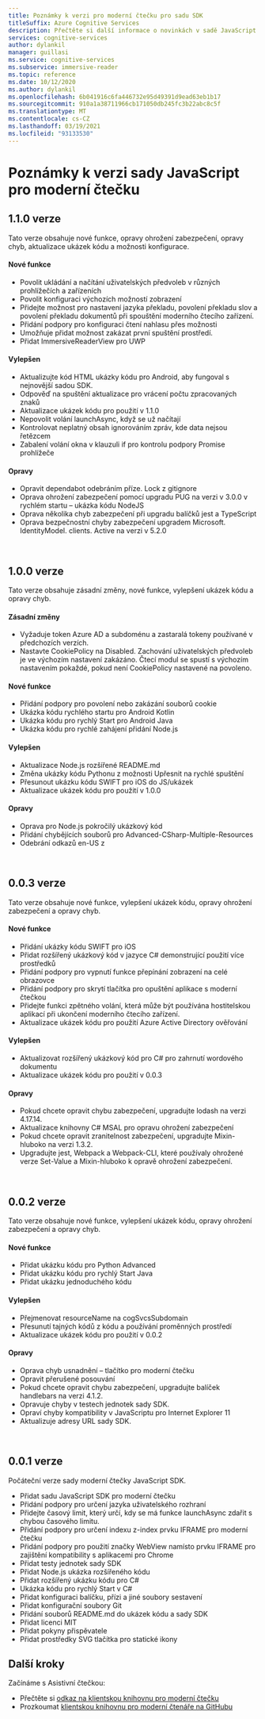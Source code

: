```yaml
---
title: Poznámky k verzi pro moderní čtečku pro sadu SDK
titleSuffix: Azure Cognitive Services
description: Přečtěte si další informace o novinkách v sadě JavaScript SDK pro moderní čtečku.
services: cognitive-services
author: dylankil
manager: guillasi
ms.service: cognitive-services
ms.subservice: immersive-reader
ms.topic: reference
ms.date: 10/12/2020
ms.author: dylankil
ms.openlocfilehash: 6b041916c6fa446732e95d49391d9ead63eb1b17
ms.sourcegitcommit: 910a1a38711966cb171050db245fc3b22abc8c5f
ms.translationtype: MT
ms.contentlocale: cs-CZ
ms.lasthandoff: 03/19/2021
ms.locfileid: "93133530"
---
```

# <a name="immersive-reader-javascript-sdk-release-notes"></a>Poznámky k verzi sady JavaScript pro moderní čtečku

## <a name="version-110"></a>1.1.0 verze

Tato verze obsahuje nové funkce, opravy ohrožení zabezpečení, opravy chyb, aktualizace ukázek kódu a možnosti konfigurace.

#### <a name="new-features"></a>Nové funkce

* Povolit ukládání a načítání uživatelských předvoleb v různých prohlížečích a zařízeních
* Povolit konfiguraci výchozích možností zobrazení
* Přidejte možnost pro nastavení jazyka překladu, povolení překladu slov a povolení překladu dokumentů při spouštění moderního čtecího zařízení.
* Přidání podpory pro konfiguraci čtení nahlasu přes možnosti
* Umožňuje přidat možnost zakázat první spuštění prostředí.
* Přidat ImmersiveReaderView pro UWP

#### <a name="improvements"></a>Vylepšen

* Aktualizujte kód HTML ukázky kódu pro Android, aby fungoval s nejnovější sadou SDK.
* Odpověď na spuštění aktualizace pro vrácení počtu zpracovaných znaků
* Aktualizace ukázek kódu pro použití v 1.1.0
* Nepovolit volání launchAsync, když se už načítají
* Kontrolovat neplatný obsah ignorováním zpráv, kde data nejsou řetězcem
* Zabalení volání okna v klauzuli if pro kontrolu podpory Promise prohlížeče

#### <a name="fixes"></a>Opravy

* Opravit dependabot odebráním příze. Lock z gitignore
* Oprava ohrožení zabezpečení pomocí upgradu PUG na verzi v 3.0.0 v rychlém startu – ukázka kódu NodeJS
* Oprava několika chyb zabezpečení při upgradu balíčků jest a TypeScript
* Oprava bezpečnostní chyby zabezpečení upgradem Microsoft. IdentityModel. clients. Active na verzi v 5.2.0

<br>

## <a name="version-100"></a>1.0.0 verze

Tato verze obsahuje zásadní změny, nové funkce, vylepšení ukázek kódu a opravy chyb.

#### <a name="breaking-changes"></a>Zásadní změny

* Vyžaduje token Azure AD a subdoménu a zastaralá tokeny používané v předchozích verzích.
* Nastavte CookiePolicy na Disabled. Zachování uživatelských předvoleb je ve výchozím nastavení zakázáno. Čtecí modul se spustí s výchozím nastavením pokaždé, pokud není CookiePolicy nastavené na povoleno.

#### <a name="new-features"></a>Nové funkce

* Přidání podpory pro povolení nebo zakázání souborů cookie
* Ukázka kódu rychlého startu pro Android Kotlin
* Ukázka kódu pro rychlý Start pro Android Java
* Ukázka kódu pro rychlé zahájení přidání Node.js

#### <a name="improvements"></a>Vylepšen

* Aktualizace Node.js rozšířené README.md
* Změna ukázky kódu Pythonu z možnosti Upřesnit na rychlé spuštění
* Přesunout ukázku kódu SWIFT pro iOS do JS/ukázek
* Aktualizace ukázek kódu pro použití v 1.0.0

#### <a name="fixes"></a>Opravy

* Oprava pro Node.js pokročilý ukázkový kód
* Přidání chybějících souborů pro Advanced-CSharp-Multiple-Resources
* Odebrání odkazů en-US z

<br>

## <a name="version-003"></a>0.0.3 verze

Tato verze obsahuje nové funkce, vylepšení ukázek kódu, opravy ohrožení zabezpečení a opravy chyb.

#### <a name="new-features"></a>Nové funkce

* Přidání ukázky kódu SWIFT pro iOS
* Přidat rozšířený ukázkový kód v jazyce C# demonstrující použití více prostředků 
* Přidání podpory pro vypnutí funkce přepínání zobrazení na celé obrazovce
* Přidání podpory pro skrytí tlačítka pro opuštění aplikace s moderní čtečkou
* Přidejte funkci zpětného volání, která může být používána hostitelskou aplikací při ukončení moderního čtecího zařízení.
* Aktualizace ukázek kódu pro použití Azure Active Directory ověřování

#### <a name="improvements"></a>Vylepšen

* Aktualizovat rozšířený ukázkový kód pro C# pro zahrnutí wordového dokumentu
* Aktualizace ukázek kódu pro použití v 0.0.3

#### <a name="fixes"></a>Opravy

* Pokud chcete opravit chybu zabezpečení, upgradujte lodash na verzi 4.17.14.
* Aktualizace knihovny C# MSAL pro opravu ohrožení zabezpečení
* Pokud chcete opravit zranitelnost zabezpečení, upgradujte Mixin-hluboko na verzi 1.3.2.
* Upgradujte jest, Webpack a Webpack-CLI, které používaly ohrožené verze Set-Value a Mixin-hluboko k opravě ohrožení zabezpečení.

<br>

## <a name="version-002"></a>0.0.2 verze

Tato verze obsahuje nové funkce, vylepšení ukázek kódu, opravy ohrožení zabezpečení a opravy chyb.

#### <a name="new-features"></a>Nové funkce

* Přidat ukázku kódu pro Python Advanced
* Přidat ukázku kódu pro rychlý Start Java
* Přidat ukázku jednoduchého kódu

#### <a name="improvements"></a>Vylepšen

* Přejmenovat resourceName na cogSvcsSubdomain
* Přesunutí tajných kódů z kódu a používání proměnných prostředí
* Aktualizace ukázek kódu pro použití v 0.0.2

#### <a name="fixes"></a>Opravy

* Oprava chyb usnadnění – tlačítko pro moderní čtečku
* Opravit přerušené posouvání
* Pokud chcete opravit chybu zabezpečení, upgradujte balíček handlebars na verzi 4.1.2.
* Opravuje chyby v testech jednotek sady SDK.
* Opraví chyby kompatibility v JavaScriptu pro Internet Explorer 11
* Aktualizuje adresy URL sady SDK.

<br>

## <a name="version-001"></a>0.0.1 verze

Počáteční verze sady moderní čtečky JavaScript SDK.

* Přidat sadu JavaScript SDK pro moderní čtečku
* Přidání podpory pro určení jazyka uživatelského rozhraní
* Přidejte časový limit, který určí, kdy se má funkce launchAsync zdařit s chybou časového limitu.
* Přidání podpory pro určení indexu z-index prvku IFRAME pro moderní čtečku
* Přidání podpory pro použití značky WebView namísto prvku IFRAME pro zajištění kompatibility s aplikacemi pro Chrome
* Přidat testy jednotek sady SDK
* Přidat Node.js ukázka rozšířeného kódu
* Přidat rozšířený ukázku kódu pro C#
* Ukázka kódu pro rychlý Start v C#
* Přidat konfiguraci balíčku, přízi a jiné soubory sestavení
* Přidat konfigurační soubory Git
* Přidání souborů README.md do ukázek kódu a sady SDK
* Přidat licenci MIT
* Přidat pokyny přispěvatele
* Přidat prostředky SVG tlačítka pro statické ikony

## <a name="next-steps"></a>Další kroky

Začínáme s Asistivní čtečkou:

* Přečtěte si [odkaz na klientskou knihovnu pro moderní čtečku](./reference.md)
* Prozkoumat [klientskou knihovnu pro moderní čtenáře na GitHubu](https://github.com/microsoft/immersive-reader-sdk)
